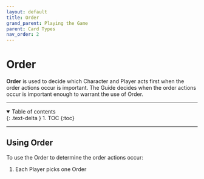 ```yaml
---
layout: default
title: Order
grand_parent: Playing the Game
parent: Card Types
nav_order: 2
---
```



# Order

**Order** is used to decide which Character and Player acts first when the order actions occur is important. The Guide decides when the order actions occur is important enough to warrant the use of Order. 

---

<details open markdown="block">
  <summary>
    Table of contents
  </summary>
  {: .text-delta }
1. TOC
{:toc}
</details>

---

## Using Order

To use the Order to determine the order actions occur: 
1. Each Player picks one Order